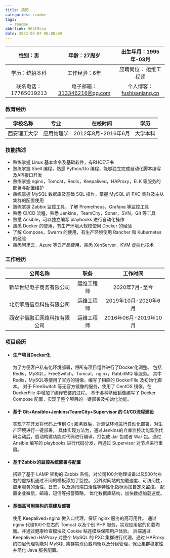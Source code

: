 ```yaml
---
title: 简历
categories: readme
tags:
  - readme
abbrlink: 963f9cce
date: 2022-02-07 00:00:00
---
```



|    性别：男 |   年龄：27周岁     |     出生年月：1995年-03月     | 
| :----------: | :--------: | :-----------------: | 
| 学历：统招本科 |工作经验：6年   | 应聘岗位： 运维工程师 | 
| 联系电话： 17765019213 | 电子邮箱： 313346216@qq.com| 个人博客： [fushisanlang.cn](https://www.fushisanlang.cn) | 



### 教育经历 

|   学校名称   |    专业    |      在校时间       |   学历   |
| :----------: | :--------: | :-----------------: | :------: |
| 西安理工大学 | 应用物理学 | 2012年8月-2016年6月 | 大学本科 |


### 技能描述 

* 熟练掌握 Linux 基本命令及基础软件，有RHCE证书
* 熟练掌握 Shell 编程，熟悉 Python/Go 编程，能够独立完成自动化脚本编写及API接口开发
* 熟练掌握 nginx，Tomcat，Redis，Keepalived，HAProxy，ELK 等服务的部署与配置维护
* 熟练掌握 MySQL 数据库及基础 SQL 操作，掌握 MySQL 的 PXC 集群及主从集群的配置使用
* 熟练掌握 Zabbix 监控工具，了解 Prometheus，Grafana 等监控工具
* 熟悉 CI/CD 流程，熟悉 Jenkins，TeamCity，Sonar，SVN，Git  等工具
* 熟悉 Ansible，可以独立编写 playbooks 进行自动化操作
* 熟悉 Docker 的使用，有生产环境大规模使用 Docker 的经验
* 了解 Compose，Swarm 的使用，有生产环境使用 Rancher 和 Kubernetes 的经验
* 熟悉阿里云，Azure 等云产品使用，熟悉 XenServer，KVM 虚拟化技术

### 工作经历 



|           公司名称           |    职务    |       工作时间        |
| :--------------------------: | :--------: | :-------------------: |
|新华世纪电子商务有限公司|运维工程师|2020年7月-至今|
|   北京擎盾信息科技有限公司   | 运维工程师 | 2019年10月-2020年6月  |
| 西安宇信融汇网络科技有限公司 | 运维工程师 | 2016年06月-2019年10月 |







### 项目经历 

* #### 生产项目Docker化
  为了方便客户私有化环境部署，将所有项目组件进行了Docker化调整。
  包括 Redis，MySQL，FreeSwitch，Tomcat，nginx，RabbitMQ 等服务。
  其中 Redis，MySQL等使用了官方的镜像，编写了相应的 DockerFile 及初始化脚本。
  对于 FreeSwitch 等无官方镜像的服务，使用了 CentOS 镜像，在 DockerFile 中增加了编译安装的过程。
  基于各种基础镜像编写了 Docker Compose 配置，实现了整个项目的一键部署及初始化功能。
  
* #### 基于 Git+Ansible+Jenkins/TeamCity+Supervisor 的 CI/CD流程建设
  实现了在开发将代码上传到 Git 服务器后，对测试环境进行自动化部署，对生产环境进行一键部署。
  具体实现方法为，通过Jenkins的仓库监控功能监测代码变动后，启动构建功能对代码进行编译，打包成 Jar 包或者 War 包。通过 Ansible 编写的 playbooks 进行代码分发，再通过 Supervisor 对节点进行重启。

* #### 基于Zabbix的监控系统部署与配置
  搭建了基于 LAMP 架构的 Zabbix 系统，对公司100台物理设备以及500台左右的虚拟机通过不同的模板添加了监控。
  另外对网站的加载速度、可访问性，应用服务的活性、日志，以及通讯端口活性等特性化指标添加自定义监控。
  配置企业微信，邮箱，短信等报警策略。
  优化数据库结构，加快数据加载速度。

* #### 基础高可用架构的搭建及部署
  使用 Keepalived+nginx 做入口代理，保证 nginx 服务的高可用性。
  通过 nginx 代理100个左右的 Tomcat 以及个别 PHP 服务，实现应用层的负载均衡。并通过健康检查模块及 Cookie 粘连模块保障用户体验。
  后端通过 Keepalived+HAProxy 对整个 MySQL 的 PXC 集群进行代理，通过 HAProxy 的四层代理功能对 MySQL 集群实现负载均衡以及分组管理，保证集群稳定性并简化 Java 服务配置。